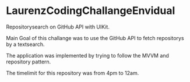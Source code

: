 # LaurenzCodingChallangeEnvidual
Repositorysearch on GitHub API with UIKit.

Main Goal of this challange was to use the GitHub API to fetch repositorys by a textsearch.

The application was implemented by trying to follow the MVVM and repository pattern.

The timelimit for this repository was from 4pm to 12am.
